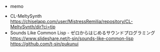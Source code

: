 * memo

- CL-MeltySynth
  https://chiselapp.com/user/MistressRemilia/repository/CL-MeltySynth/dir?ci=tip
- Sounds Like Common Lisp - ゼロからはじめるサウンドプログラミング
  https://www.slideshare.net/t-sin/sounds-like-common-lisp
  https://github.com/t-sin/pukunui
